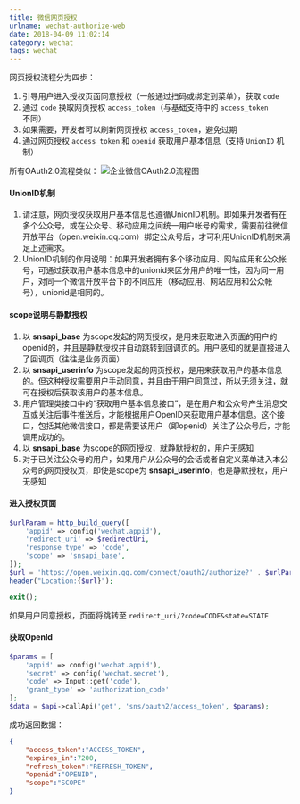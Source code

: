 ```yaml
---
title: 微信网页授权
urlname: wechat-authorize-web
date: 2018-04-09 11:02:14
category: wechat
tags: wechat
---
```

网页授权流程分为四步：
1. 引导用户进入授权页面同意授权（一般通过扫码或绑定到菜单），获取 `code`
2. 通过 `code` 换取网页授权 `access_token`（与基础支持中的 `access_token` 不同）
3. 如果需要，开发者可以刷新网页授权 `access_token`，避免过期
4. 通过网页授权 `access_token` 和 `openid` 获取用户基本信息（支持 `UnionID` 机制）

所有OAuth2.0流程类似：
![企业微信OAuth2.0流程图](https://p.qpic.cn/pic_wework/4208501329/ebed29e092fda3841e56e191eba8ed7ae6775f7dffd75bed/0)
<!-- more -->
#### UnionID机制
1. 请注意，网页授权获取用户基本信息也遵循UnionID机制。即如果开发者有在多个公众号，或在公众号、移动应用之间统一用户帐号的需求，需要前往微信开放平台（open.weixin.qq.com）绑定公众号后，才可利用UnionID机制来满足上述需求。
2. UnionID机制的作用说明：如果开发者拥有多个移动应用、网站应用和公众帐号，可通过获取用户基本信息中的unionid来区分用户的唯一性，因为同一用户，对同一个微信开放平台下的不同应用（移动应用、网站应用和公众帐号），unionid是相同的。

#### scope说明与静默授权
1. 以 **snsapi_base** 为scope发起的网页授权，是用来获取进入页面的用户的openid的，并且是静默授权并自动跳转到回调页的。用户感知的就是直接进入了回调页（往往是业务页面）
2. 以 **snsapi_userinfo** 为scope发起的网页授权，是用来获取用户的基本信息的。但这种授权需要用户手动同意，并且由于用户同意过，所以无须关注，就可在授权后获取该用户的基本信息。
3. 用户管理类接口中的“获取用户基本信息接口”，是在用户和公众号产生消息交互或关注后事件推送后，才能根据用户OpenID来获取用户基本信息。这个接口，包括其他微信接口，都是需要该用户（即openid）关注了公众号后，才能调用成功的。
4. 以 **snsapi_base** 为scope的网页授权，就静默授权的，用户无感知
5. 对于已关注公众号的用户，如果用户从公众号的会话或者自定义菜单进入本公众号的网页授权页，即使是scope为 **snsapi_userinfo**，也是静默授权，用户无感知

#### 进入授权页面
```php
$urlParam = http_build_query([
    'appid' => config('wechat.appid'),
    'redirect_uri' => $redirectUri,
    'response_type' => 'code',
    'scope' => 'snsapi_base',
]);
$url = 'https://open.weixin.qq.com/connect/oauth2/authorize?' . $urlParam . '#wechat_redirect';
header("Location:{$url}");

exit();
```
如果用户同意授权，页面将跳转至 `redirect_uri/?code=CODE&state=STATE`

#### 获取OpenId
```php
$params = [
    'appid' => config('wechat.appid'),
    'secret' => config('wechat.secret'),
    'code' => Input::get('code'),
    'grant_type' => 'authorization_code'
];
$data = $api->callApi('get', 'sns/oauth2/access_token', $params);
```
成功返回数据：
```json
{ 
    "access_token":"ACCESS_TOKEN",
    "expires_in":7200,
    "refresh_token":"REFRESH_TOKEN",
    "openid":"OPENID",
    "scope":"SCOPE" 
}
```